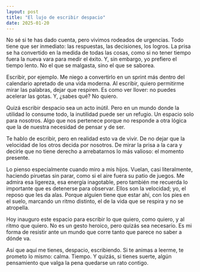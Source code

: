 ```yaml
---
layout: post
title: "El lujo de escribir despacio"
date: 2025-01-20
---
```

No sé si te has dado cuenta, pero vivimos rodeados de urgencias. Todo tiene que ser inmediato: las respuestas, las decisiones, los logros. La prisa se ha convertido en la medida de todas las cosas, como si no tener tiempo fuera la nueva vara para medir el éxito. Y, sin embargo, yo prefiero el tiempo lento. No el que se malgasta, sino el que se saborea.

Escribir, por ejemplo. Me niego a convertirlo en un sprint más dentro del calendario apretado de una vida moderna. Al escribir, quiero permitirme mirar las palabras, dejar que respiren. Es como ver llover: no puedes acelerar las gotas. Y, ¿sabes qué? No quiero.

Quizá escribir despacio sea un acto inútil. Pero en un mundo donde la utilidad lo consume todo, la inutilidad puede ser un refugio. Un espacio solo para nosotros. Algo que nos pertenece porque no responde a otra lógica que la de nuestra necesidad de pensar y de ser.

Te hablo de escribir, pero en realidad esto va de vivir. De no dejar que la velocidad de los otros decida por nosotros. De mirar la prisa a la cara y decirle que no tiene derecho a arrebatarnos lo más valioso: el momento presente.

Lo pienso especialmente cuando miro a mis hijos. Vuelan, casi literalmente, haciendo piruetas sin parar, como si el aire fuera su patio de juegos. Me admira esa ligereza, esa energía inagotable, pero también me recuerda lo importante que es detenerse para observar. Ellos son la velocidad; yo, el reposo que les da alas. Porque alguien tiene que estar ahí, con los pies en el suelo, marcando un ritmo distinto, el de la vida que se respira y no se atropella.

Hoy inauguro este espacio para escribir lo que quiero, como quiero, y al ritmo que quiero. No es un gesto heroico, pero quizás sea necesario. Es mi forma de resistir ante un mundo que corre tanto que parece no saber a dónde va.

Así que aquí me tienes, despacio, escribiendo. Si te animas a leerme, te prometo lo mismo: calma. Tiempo. Y quizás, si tienes suerte, algún pensamiento que valga la pena quedarse un rato contigo.

